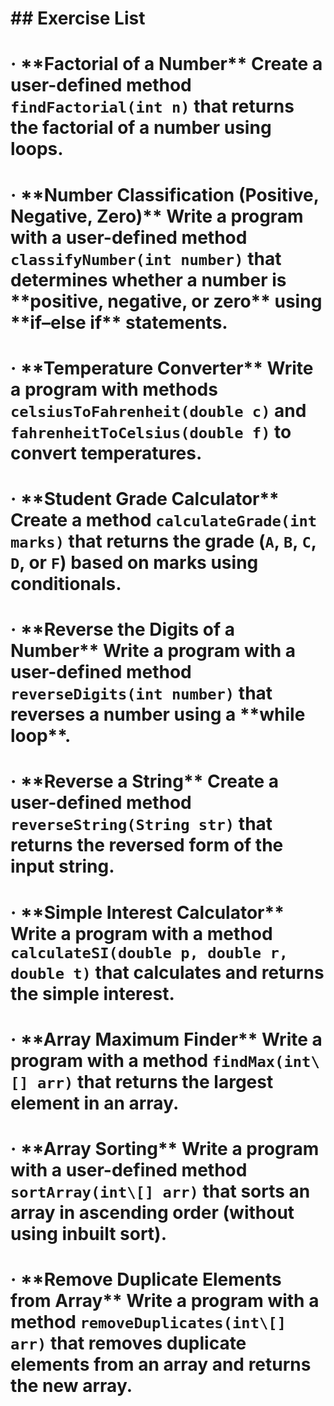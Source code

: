 # \## Exercise List

# 

# ·  \*\*Factorial of a Number\*\* Create a user-defined method `findFactorial(int n)` that returns the factorial of a number using loops.

# 

# ·  \*\*Number Classification (Positive, Negative, Zero)\*\* Write a program with a user-defined method `classifyNumber(int number)` that determines whether a number is \*\*positive, negative, or zero\*\* using \*\*if–else if\*\* statements.

# 

# ·  \*\*Temperature Converter\*\* Write a program with methods `celsiusToFahrenheit(double c)` and `fahrenheitToCelsius(double f)` to convert temperatures.

# 

# ·  \*\*Student Grade Calculator\*\* Create a method `calculateGrade(int marks)` that returns the grade (`A`, `B`, `C`, `D`, or `F`) based on marks using conditionals.

# 

# ·  \*\*Reverse the Digits of a Number\*\* Write a program with a user-defined method `reverseDigits(int number)` that reverses a number using a \*\*while loop\*\*.

# 

# ·  \*\*Reverse a String\*\* Create a user-defined method `reverseString(String str)` that returns the reversed form of the input string.

# 

# ·  \*\*Simple Interest Calculator\*\* Write a program with a method `calculateSI(double p, double r, double t)` that calculates and returns the simple interest.

# 

# ·  \*\*Array Maximum Finder\*\* Write a program with a method `findMax(int\[] arr)` that returns the largest element in an array.

# 

# ·  \*\*Array Sorting\*\* Write a program with a user-defined method `sortArray(int\[] arr)` that sorts an array in ascending order (without using inbuilt sort).

# 

# ·  \*\*Remove Duplicate Elements from Array\*\* Write a program with a method `removeDuplicates(int\[] arr)` that removes duplicate elements from an array and returns the new array.

